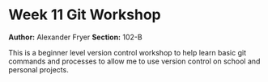 # Week 11 Git Workshop
**Author:** Alexander Fryer
**Section:** 102-B

This is a beginner level version control workshop to help learn basic git commands and processes to allow me to use version control on school and personal projects.